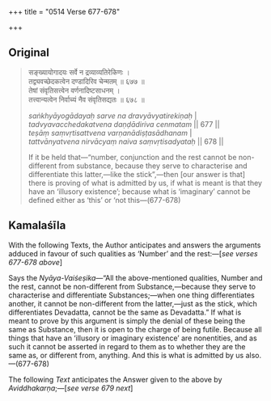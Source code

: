 +++
title = "0514 Verse 677-678"

+++
## Original 
>
> सङ्ख्यायोगादयः सर्वे न द्रव्याव्यतिरेकिणः ।  
> तद्व्यवच्छेदकत्वेन दण्डादिरिव चेन्मतम् ॥ ६७७ ॥  
> तेषां संवृतिसत्त्वेन वर्णनादिष्टसाधनम् ।  
> तत्त्वान्यत्वेन निर्वाच्यं नैव संवृतिसद्यतः ॥ ६७८ ॥ 
>
> *saṅkhyāyogādayaḥ sarve na dravyāvyatirekiṇaḥ* \|  
> *tadvyavacchedakatvena daṇḍādiriva cenmatam* \|\| 677 \|\|  
> *teṣāṃ saṃvṛtisattvena varṇanādiṣṭasādhanam* \|  
> *tattvānyatvena nirvācyaṃ naiva saṃvṛtisadyataḥ* \|\| 678 \|\| 
>
> If it be held that—“number, conjunction and the rest cannot be non-different from substance, because they serve to characterise and differentiate this latter,—like the stick”,—then [our answer is that] there is proving of what is admitted by us, if what is meant is that they have an ‘illusory existence’; because what is ‘imaginary’ cannot be defined either as ‘this’ or ‘not this—(677-678)



## Kamalaśīla

With the following Texts, the Author anticipates and answers the arguments adduced in favour of such qualities as ‘Number’ and the rest:—[*see verses 677-678 above*]

Says the *Nyāya-Vaiśeṣika*—“All the above-mentioned qualities, Number and the rest, cannot be non-different from Substance,—because they serve to characterise and differentiate Substances;—when one thing differentiates another, it cannot be non-different from the latter,—just as the stick, which differentiates Devadatta, cannot be the same as Devadatta.” If what is meant to prove by this argument is simply the denial of these being the same as Substance, then it is open to the charge of being futile. Because all things that have an ‘illusory or imaginary existence’ are nonentities, and as such it cannot be asserted in regard to them as to whether they are the same as, or different from, anything. And this is what is admitted by us also.—(677-678)

The following *Text* anticipates the Answer given to the above by *Aviddhakarṇa*;—[*see verse 679 next*]


